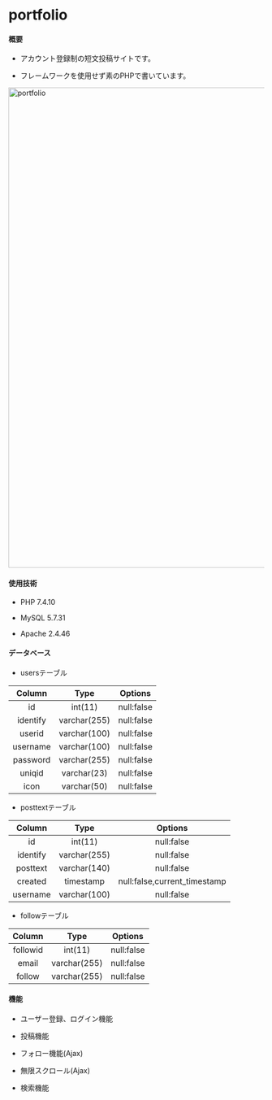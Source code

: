 # portfolio

#### 概要

* アカウント登録制の短文投稿サイトです。

* フレームワークを使用せず素のPHPで書いています。

<img width="945" alt="portfolio" src="https://user-images.githubusercontent.com/70016906/127347090-e6e68767-e989-4136-a54b-48dfed62e944.png">

#### 使用技術

* PHP 7.4.10

* MySQL 5.7.31

* Apache 2.4.46

#### データベース

* usersテーブル 

|Column|Type|Options|
| :---: | :---: | :---: |
|id|int(11)|null:false|
|identify|varchar(255)|null:false|
|userid|varchar(100)|null:false|
|username|varchar(100)|null:false|
|password|varchar(255)|null:false|
|uniqid|varchar(23)|null:false|
|icon|varchar(50)|null:false|

* posttextテーブル

|Column|Type|Options|
| :---: | :---: | :---: |
|id|int(11)|null:false|
|identify|varchar(255)|null:false|
|posttext|varchar(140)|null:false|
|created|timestamp|null:false,current_timestamp|
|username|varchar(100)|null:false|

* followテーブル

|Column|Type|Options|
| :---: | :---: | :---: |
|followid|int(11)|null:false|
|email|varchar(255)|null:false|
|follow|varchar(255)|null:false|


#### 機能

* ユーザー登録、ログイン機能

* 投稿機能

* フォロー機能(Ajax)

* 無限スクロール(Ajax)

* 検索機能

